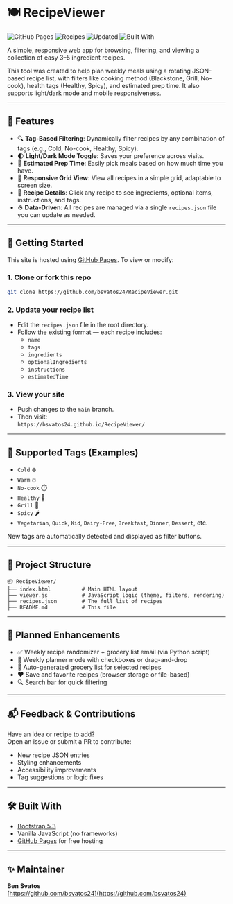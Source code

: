 # 🍽️ RecipeViewer

![GitHub Pages](https://img.shields.io/badge/site-live-green?style=flat-square)
![Recipes](https://img.shields.io/badge/recipes-28-blue?style=flat-square)
![Updated](https://img.shields.io/badge/updated-July_2025-brightgreen?style=flat-square)
![Built With](https://img.shields.io/badge/built_with-Bootstrap%205.3-blue?style=flat-square)

A simple, responsive web app for browsing, filtering, and viewing a collection of easy 3–5 ingredient recipes.

This tool was created to help plan weekly meals using a rotating JSON-based recipe list, with filters like cooking method (Blackstone, Grill, No-cook), health tags (Healthy, Spicy), and estimated prep time. It also supports light/dark mode and mobile responsiveness.

---

## 🌟 Features

- 🔍 **Tag-Based Filtering**: Dynamically filter recipes by any combination of tags (e.g., Cold, No-cook, Healthy, Spicy).
- 🌓 **Light/Dark Mode Toggle**: Saves your preference across visits.
- 🧭 **Estimated Prep Time**: Easily pick meals based on how much time you have.
- 🍴 **Responsive Grid View**: View all recipes in a simple grid, adaptable to screen size.
- 📄 **Recipe Details**: Click any recipe to see ingredients, optional items, instructions, and tags.
- ⚙️ **Data-Driven**: All recipes are managed via a single `recipes.json` file you can update as needed.

---

## 🚀 Getting Started

This site is hosted using [GitHub Pages](https://pages.github.com/). To view or modify:

### 1. Clone or fork this repo

```bash
git clone https://github.com/bsvatos24/RecipeViewer.git
```

### 2. Update your recipe list

- Edit the `recipes.json` file in the root directory.
- Follow the existing format — each recipe includes:
  - `name`
  - `tags`
  - `ingredients`
  - `optionalIngredients`
  - `instructions`
  - `estimatedTime`

### 3. View your site

- Push changes to the `main` branch.
- Then visit:  
  `https://bsvatos24.github.io/RecipeViewer/`

---

## 🧪 Supported Tags (Examples)

- `Cold` ❄️
- `Warm` 🔥
- `No-cook` ⏱️
- `Healthy` 🥗
- `Grill` 🍖
- `Spicy` 🌶️
- `Vegetarian`, `Quick`, `Kid`, `Dairy-Free`, `Breakfast`, `Dinner`, `Dessert`, etc.

New tags are automatically detected and displayed as filter buttons.

---

## 📁 Project Structure

```
📦 RecipeViewer/
├── index.html          # Main HTML layout
├── viewer.js           # JavaScript logic (theme, filters, rendering)
├── recipes.json        # The full list of recipes
├── README.md           # This file
```

---

## 🧠 Planned Enhancements

- ✅ Weekly recipe randomizer + grocery list email (via Python script)
- 📅 Weekly planner mode with checkboxes or drag-and-drop
- 🛒 Auto-generated grocery list for selected recipes
- ❤️ Save and favorite recipes (browser storage or file-based)
- 🔍 Search bar for quick filtering

---

## 📬 Feedback & Contributions

Have an idea or recipe to add?  
Open an issue or submit a PR to contribute:

- New recipe JSON entries
- Styling enhancements
- Accessibility improvements
- Tag suggestions or logic fixes

---

## 🛠️ Built With

- [Bootstrap 5.3](https://getbootstrap.com/)
- Vanilla JavaScript (no frameworks)
- [GitHub Pages](https://pages.github.com/) for free hosting

---

## ✨ Maintainer

**Ben Svatos**  
[https://github.com/bsvatos24](https://github.com/bsvatos24)
